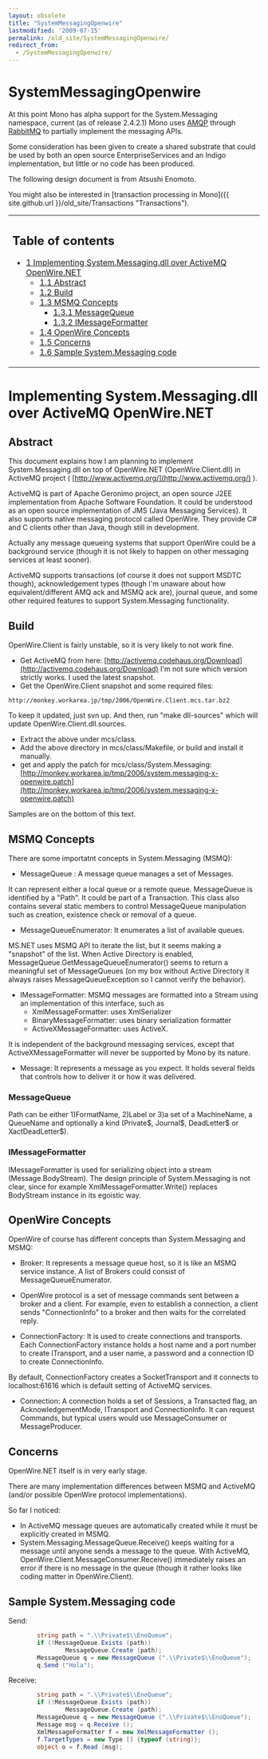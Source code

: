 ```yaml
---
layout: obsolete
title: "SystemMessagingOpenwire"
lastmodified: '2009-07-15'
permalink: /old_site/SystemMessagingOpenwire/
redirect_from:
  - /SystemMessagingOpenwire/
---
```


SystemMessagingOpenwire
=======================

 At this point Mono has alpha support for the System.Messaging namespace, current (as of release 2.4.2.1) Mono uses [AMQP](http://www.amqp.org) through [RabbitMQ](http://www.rabbitmq.com) to partially implement the messaging APIs.

Some consideration has been given to create a shared substrate that could be used by both an open source EnterpriseServices and an Indigo implementation, but little or no code has been produced.

The following design document is from Atsushi Enomoto.

You might also be interested in [transaction processing in Mono]({{ site.github.url }}/old_site/Transactions "Transactions").

<table>
<col width="100%" />
<tbody>
<tr class="odd">
<td align="left"><h2>Table of contents</h2>
<ul>
<li><a href="#implementing-systemmessagingdll-over-activemq-openwirenet">1 Implementing System.Messaging.dll over ActiveMQ OpenWire.NET</a>
<ul>
<li><a href="#abstract">1.1 Abstract</a></li>
<li><a href="#build">1.2 Build</a></li>
<li><a href="#msmq-concepts">1.3 MSMQ Concepts</a>
<ul>
<li><a href="#messagequeue">1.3.1 MessageQueue</a></li>
<li><a href="#imessageformatter">1.3.2 IMessageFormatter</a></li>
</ul></li>
<li><a href="#openwire-concepts">1.4 OpenWire Concepts</a></li>
<li><a href="#concerns">1.5 Concerns</a></li>
<li><a href="#sample-systemmessaging-code">1.6 Sample System.Messaging code</a></li>
</ul></li>
</ul></td>
</tr>
</tbody>
</table>

Implementing System.Messaging.dll over ActiveMQ OpenWire.NET
============================================================

Abstract
--------

This document explains how I am planning to implement System.Messaging.dll on top of OpenWire.NET (OpenWire.Client.dll) in ActiveMQ project ( [http://www.activemq.org/](http://www.activemq.org/) ).

ActiveMQ is part of Apache Geronimo project, an open source J2EE implementation from Apache Software Foundation. It could be understood as an open source implementation of JMS (Java Messaging Services). It also supports native messaging protocol called OpenWire. They provide C\# and C clients other than Java, though still in development.

Actually any message queueing systems that support OpenWire could be a background service (though it is not likely to happen on other messaging services at least sooner).

ActiveMQ supports transactions (of course it does not support MSDTC though), acknowledgement types (though I'm unaware about how equivalent/different AMQ ack and MSMQ ack are), journal queue, and some other required features to support System.Messaging functionality.

Build
-----

OpenWire.Client is fairly unstable, so it is very likely to not work fine.

-   Get ActiveMQ from here: [http://activemq.codehaus.org/Download](http://activemq.codehaus.org/Download) I'm not sure which version strictly works. I used the latest snapshot.
-   Get the OpenWire.Client snapshot and some required files:

<!-- -->

    http://monkey.workarea.jp/tmp/2006/OpenWire.Client.mcs.tar.bz2 

To keep it updated, just svn up. And then, run "make dll-sources" which will update OpenWire.Client.dll.sources.

-   Extract the above under mcs/class.
-   Add the above directory in mcs/class/Makefile, or build and install it manually.
-   get and apply the patch for mcs/class/System.Messaging: [http://monkey.workarea.jp/tmp/2006/system.messaging-x-openwire.patch](http://monkey.workarea.jp/tmp/2006/system.messaging-x-openwire.patch)

Samples are on the bottom of this text.

MSMQ Concepts
-------------

There are some importatnt concepts in System.Messaging (MSMQ):

-   MessageQueue : A message queue manages a set of Messages.

It can represent either a local queue or a remote queue. MessageQueue is identified by a "Path". It could be part of a Transaction. This class also contains several static members to control MessageQueue manipulation such as creation, existence check or removal of a queue.

-   MessageQueueEnumerator: It enumerates a list of available queues.

MS.NET uses MSMQ API to iterate the list, but it seems making a "snapshot" of the list. When Active Directory is enabled, MessageQueue.GetMessageQueueEnumerator() seems to return a meaningful set of MessageQueues (on my box without Active Directory it always raises MessageQueueException so I cannot verify the behavior).

-   IMessageFormatter: MSMQ messages are formatted into a Stream using an implementation of this interface, such as
    -   XmlMessageFormatter: uses XmlSerializer
    -   BinaryMessageFormatter: uses binary serialization formatter
    -   ActiveXMessageFormatter: uses ActiveX.

It is independent of the background messaging services, except that ActiveXMessageFormatter will never be supported by Mono by its nature.

-   Message: It represents a message as you expect. It holds several fields that controls how to deliver it or how it was delivered.

### MessageQueue

Path can be either 1)FormatName, 2)Label or 3)a set of a MachineName, a QueueName and optionally a kind (Private\$, Journal\$, DeadLetter\$ or XactDeadLetter\$).

### IMessageFormatter

IMessageFormatter is used for serializing object into a stream (Message.BodyStream). The design principle of System.Messaging is not clear, since for example XmlMessageFormatter.Write() replaces BodyStream instance in its egoistic way.

OpenWire Concepts
-----------------

OpenWire of course has different concepts than System.Messaging and MSMQ:

- Broker: It represents a message queue host, so it is like an MSMQ service instance. A list of Brokers could consist of MessageQueueEnumerator.

- OpenWire protocol is a set of message commands sent between a broker and a client. For example, even to establish a connection, a client sends "ConnectionInfo" to a broker and then waits for the correlated reply.

- ConnectionFactory: It is used to create connections and transports. Each ConnectionFactory instance holds a host name and a port number to create ITransport, and a user name, a password and a connection ID to create ConnectionInfo.

By default, ConnectionFactory creates a SocketTransport and it connects to localhost:61616 which is default setting of ActiveMQ services.

- Connection: A connection holds a set of Sessions, a Transacted flag, an AcknowledgementMode, ITransport and ConnectionInfo. It can request Commands, but typical users would use MessageConsumer or MessageProducer.

Concerns
--------

OpenWire.NET itself is in very early stage.

There are many implementation differences between MSMQ and ActiveMQ (and/or possible OpenWire protocol implementations).

So far I noticed:

-   In ActiveMQ message queues are automatically created while it must be explicitly created in MSMQ.
-   System.Messaging.MessageQueue.Receive() keeps waiting for a message until anyone sends a message to the queue. With ActiveMQ, OpenWire.Client.MessageConsumer.Receive() immediately raises an error if there is no message in the queue (though it rather looks like coding matter in OpenWire.Client).

Sample System.Messaging code
----------------------------

Send:

``` csharp
        string path = ".\\Private$\\EnoQueue";
        if (!MessageQueue.Exists (path))
                MessageQueue.Create (path);
        MessageQueue q = new MessageQueue (".\\Private$\\EnoQueue");
        q.Send ("Hola");
```

Receive:

``` csharp
        string path = ".\\Private$\\EnoQueue";
        if (!MessageQueue.Exists (path))
                MessageQueue.Create (path);
        MessageQueue q = new MessageQueue (".\\Private$\\EnoQueue");
        Message msg = q.Receive ();
        XmlMessageFormatter f = new XmlMessageFormatter ();
        f.TargetTypes = new Type [] {typeof (string)};
        object o = f.Read (msg);
```

